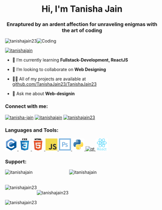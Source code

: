 <h1 align="center">Hi, I'm Tanisha Jain</h1>
<h3 align="center">Enraptured by an ardent affection for unraveling enigmas with the art of coding</h3>
<img align="right" alt="Coding" width="400" src="https://www.entropygames.net/img/hyper5.gif">

<p align="left"> <img src="https://komarev.com/ghpvc/?username=tanishajain23&label=Profile%20views&color=0e75b6&style=flat" alt="tanishajain23" /> </p>

<p align="left"> <a href="https://twitter.com/itanishajain" target="blank"><img src="https://img.shields.io/twitter/follow/itanishajain?logo=twitter&style=for-the-badge" alt="itanishajain" /></a> </p>

- 🌱 I’m currently learning **Fullstack-Development, ReactJS**

- 👯 I’m looking to collaborate on **Web Designing**

- 👨‍💻 All of my projects are available at [github.com/TanishaJain23/TanishaJain23](github.com/TanishaJain23/TanishaJain23)

- 💬 Ask me about **Web-designin**

<h3 align="left">Connect with me:</h3>
<p align="left">
<a href="https://codepen.io/tanisha-jain" target="blank"><img align="center" src="https://raw.githubusercontent.com/rahuldkjain/github-profile-readme-generator/master/src/images/icons/Social/codepen.svg" alt="tanisha-jain" height="30" width="40" /></a>
<a href="https://twitter.com/itanishajain" target="blank"><img align="center" src="https://raw.githubusercontent.com/rahuldkjain/github-profile-readme-generator/master/src/images/icons/Social/twitter.svg" alt="itanishajain" height="30" width="40" /></a>
<a href="https://linkedin.com/in/tanishajain23" target="blank"><img align="center" src="https://raw.githubusercontent.com/rahuldkjain/github-profile-readme-generator/master/src/images/icons/Social/linked-in-alt.svg" alt="tanishajain23" height="30" width="40" /></a>
</p>

<h3 align="left">Languages and Tools:</h3>
<p align="left"> <a href="https://www.cprogramming.com/" target="_blank" rel="noreferrer"> <img src="https://raw.githubusercontent.com/devicons/devicon/master/icons/c/c-original.svg" alt="c" width="40" height="40"/> </a> <a href="https://www.w3schools.com/css/" target="_blank" rel="noreferrer"> <img src="https://raw.githubusercontent.com/devicons/devicon/master/icons/css3/css3-original-wordmark.svg" alt="css3" width="40" height="40"/> </a> <a href="https://www.w3.org/html/" target="_blank" rel="noreferrer"> <img src="https://raw.githubusercontent.com/devicons/devicon/master/icons/html5/html5-original-wordmark.svg" alt="html5" width="40" height="40"/> </a> <a href="https://developer.mozilla.org/en-US/docs/Web/JavaScript" target="_blank" rel="noreferrer"> <img src="https://raw.githubusercontent.com/devicons/devicon/master/icons/javascript/javascript-original.svg" alt="javascript" width="40" height="40"/> </a> <a href="https://www.photoshop.com/en" target="_blank" rel="noreferrer"> <img src="https://raw.githubusercontent.com/devicons/devicon/master/icons/photoshop/photoshop-line.svg" alt="photoshop" width="40" height="40"/> </a> <a href="https://www.python.org" target="_blank" rel="noreferrer"> <img src="https://raw.githubusercontent.com/devicons/devicon/master/icons/python/python-original.svg" alt="python" width="40" height="40"/> </a> <a href="https://www.qt.io/" target="_blank" rel="noreferrer"> <img src="https://upload.wikimedia.org/wikipedia/commons/0/0b/Qt_logo_2016.svg" alt="qt" width="40" height="40"/> </a> <a href="https://reactjs.org/" target="_blank" rel="noreferrer"> <img src="https://raw.githubusercontent.com/devicons/devicon/master/icons/react/react-original-wordmark.svg" alt="react" width="40" height="40"/> </a> </p>

<h3 align="left">Support:</h3>
<p><a href="https://www.buymeacoffee.com/itanishajain"> <img align="left" src="https://cdn.buymeacoffee.com/buttons/v2/default-yellow.png" height="50" width="210" alt="itanishajain" /></a><a href="https://ko-fi.com/itanishajain"> <img align="left" src="https://cdn.ko-fi.com/cdn/kofi3.png?v=3" height="50" width="210" alt="itanishajain" /></a></p><br><br>

<p><img align="left" src="https://github-readme-stats.vercel.app/api/top-langs?username=tanishajain23&show_icons=true&locale=en&layout=compact" alt="tanishajain23" /></p>

<p>&nbsp;<img align="center" src="https://github-readme-stats.vercel.app/api?username=tanishajain23&show_icons=true&locale=en" alt="tanishajain23" /></p>

<p><img align="center" src="https://github-readme-streak-stats.herokuapp.com/?user=tanishajain23&" alt="tanishajain23" /></p>
